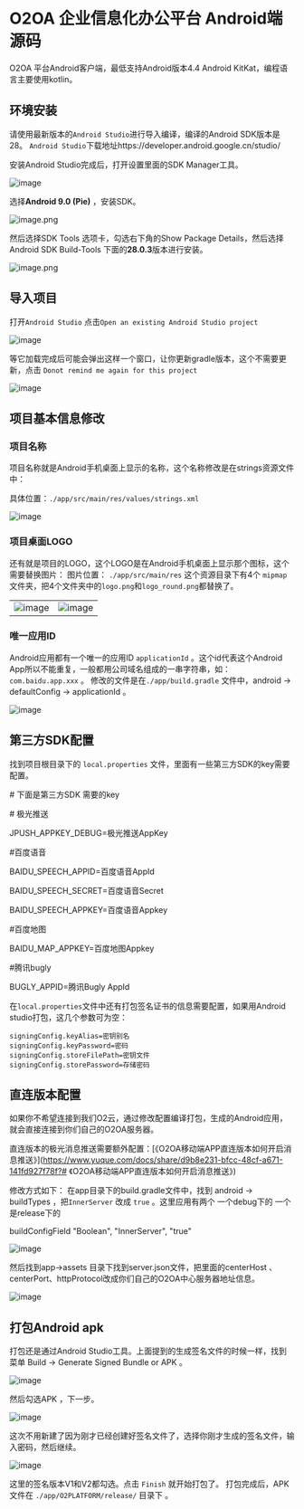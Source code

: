 # O2OA 企业信息化办公平台 Android端源码



O2OA 平台Android客户端，最低支持Android版本4.4 Android KitKat，编程语言主要使用kotlin。



## 环境安装

请使用最新版本的`Android Studio`进行导入编译，编译的Android SDK版本是 28。 `Android Studio`下载地址https://developer.android.google.cn/studio/



安装Android Studio完成后，打开设置里面的SDK Manager工具。

![image](https://cdn.nlark.com/yuque/0/2019/png/638329/1577344557429-5f5242d4-89b0-426e-bf59-057a2e52686f.png)

选择**Android 9.0 (Pie)** ，安装SDK。

![image.png](https://cdn.nlark.com/yuque/0/2020/png/501589/1598252598869-65ccd9b0-f539-4846-a56e-d242fb75225f.png?x-oss-process=image%2Fresize%2Cw_1500)

然后选择SDK Tools 选项卡，勾选右下角的Show Package Details，然后选择Android SDK Build-Tools 下面的**28.0.3**版本进行安装。

![image.png](https://cdn.nlark.com/yuque/0/2020/png/501589/1598252653094-fa973e3c-95a7-405b-8d29-2d4813892656.png?x-oss-process=image%2Fresize%2Cw_1500)





## 导入项目

打开`Android Studio` 点击`Open an existing Android Studio project`



![image](https://cdn.nlark.com/yuque/0/2019/png/638329/1577344557509-a21b55b1-4241-4b5a-b642-aa6c74c8e549.png)



等它加载完成后可能会弹出这样一个窗口，让你更新gradle版本，这个不需要更新，点击 `Donot remind me again for this project`



![image](https://cdn.nlark.com/yuque/0/2019/png/638329/1577344558957-4a1ed875-17de-4d35-9a53-1fc14de8caff.png)





## 项目基本信息修改

### 项目名称

项目名称就是Android手机桌面上显示的名称，这个名称修改是在strings资源文件中：

具体位置：`./app/src/main/res/values/strings.xml`



![image](https://cdn.nlark.com/yuque/0/2019/png/638329/1577344557451-0d30193a-801c-43bd-94a5-b60ac07773a5.png?x-oss-process=image%2Fresize%2Cw_1500)



### 项目桌面LOGO

还有就是项目的LOGO，这个LOGO是在Android手机桌面上显示那个图标，这个需要替换图片： 图片位置： `./app/src/main/res` 这个资源目录下有4个 `mipmap` 文件夹，把4个文件夹中的`logo.png`和`logo_round.png`都替换了。



|                                                              |                                                              |
| ------------------------------------------------------------ | ------------------------------------------------------------ |
| ![image](https://cdn.nlark.com/yuque/0/2019/png/638329/1577344557413-0780e7c6-8597-4239-a47a-b2aef0b879dc.png) | ![image](https://cdn.nlark.com/yuque/0/2019/png/638329/1577344557674-0bc05c23-9c26-409c-b2e4-5f16f92e7f8b.png) |



### 唯一应用ID



Android应用都有一个唯一的应用ID `applicationId` 。这个id代表这个Android App所以不能重复，一般都用公司域名组成的一串字符串，如： `com.baidu.app.xxx` 。 修改的文件是在`./app/build.gradle` 文件中，android -> defaultConfig -> applicationId 。

![image](https://cdn.nlark.com/yuque/0/2019/png/638329/1577344557438-dee08395-93fd-427a-86be-871cc8701316.png?x-oss-process=image%2Fresize%2Cw_1500)



## 第三方SDK配置

找到项目根目录下的 `local.properties` 文件，里面有一些第三方SDK的key需要配置。

\# 下面是第三方SDK 需要的key

\# 极光推送

JPUSH_APPKEY_DEBUG=极光推送AppKey

\#百度语音

BAIDU_SPEECH_APPID=百度语音AppId

BAIDU_SPEECH_SECRET=百度语音Secret

BAIDU_SPEECH_APPKEY=百度语音Appkey

\#百度地图

BAIDU_MAP_APPKEY=百度地图Appkey

\#腾讯bugly

BUGLY_APPID=腾讯Bugly AppId



在`local.properties`文件中还有打包签名证书的信息需要配置，如果用Android studio打包，这几个参数可为空：

```
signingConfig.keyAlias=密钥别名
signingConfig.keyPassword=密码
signingConfig.storeFilePath=密钥文件
signingConfig.storePassword=存储密码
```

 

## 直连版本配置 

如果你不希望连接到我们O2云，通过修改配置编译打包，生成的Android应用，就会直接连接到你们自己的O2OA服务器。 

直连版本的极光消息推送需要额外配置：[《O2OA移动端APP直连版本如何开启消息推送》](https://www.yuque.com/docs/share/d9b8e231-bfcc-48cf-a671-141fd927f78f?# 《O2OA移动端APP直连版本如何开启消息推送》)

修改方式如下： 在app目录下的build.gradle文件中，找到 android -> buildTypes ，把`InnerServer` 改成 `true` 。这里应用有两个 一个debug下的 一个是release下的

buildConfigField "Boolean", "InnerServer", "true"

![image](https://cdn.nlark.com/yuque/0/2019/png/638329/1577344559312-11600328-394a-4b1a-8798-b85c1af59219.png?x-oss-process=image%2Fresize%2Cw_1500)

然后找到app->assets 目录下找到server.json文件，把里面的centerHost 、 centerPort、httpProtocol改成你们自己的O2OA中心服务器地址信息。

![image](https://cdn.nlark.com/yuque/0/2019/png/638329/1577344559030-1735ff15-8980-42cf-a8c8-220d9d8ff200.png?x-oss-process=image%2Fresize%2Cw_1500)



## 打包Android apk

打包还是通过Android Studio工具。上面提到的生成签名文件的时候一样，找到菜单 Build -> Generate Signed Bundle or APK 。



![image](https://cdn.nlark.com/yuque/0/2019/png/638329/1577344557829-5b7d13c2-9b8c-4743-abb6-b7df21af84f9.png)



然后勾选APK ，下一步。 



![image](https://cdn.nlark.com/yuque/0/2019/png/638329/1577344558176-f5c3d53c-4483-4070-9164-49de977ef72e.png)



这次不用新建了因为刚才已经创建好签名文件了，选择你刚才生成的签名文件，输入密码，然后继续。 



![image](https://cdn.nlark.com/yuque/0/2019/png/638329/1577344558020-ea1b6356-e766-4b1f-a7f6-eff15dae770f.png)

这里的签名版本V1和V2都勾选。点击 `Finish` 就开始打包了。 打包完成后，APK文件在 `./app/O2PLATFORM/release/` 目录下 。





